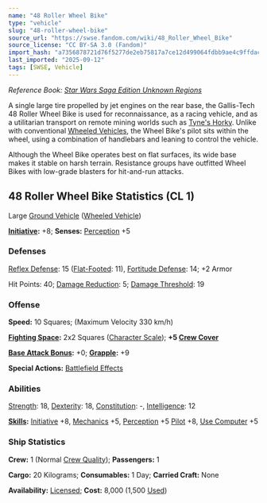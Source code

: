 ```yaml
---
name: "48 Roller Wheel Bike"
type: "vehicle"
slug: "48-roller-wheel-bike"
source_url: "https://swse.fandom.com/wiki/48_Roller_Wheel_Bike"
source_license: "CC BY-SA 3.0 (Fandom)"
import_hash: "a7356878721d76f5277de2eb75817a7ce12d499064fdbb9ae4c9ffdac86b7d42"
last_imported: "2025-09-12"
tags: [SWSE, Vehicle]
---
```

*Reference Book: [Star Wars Saga Edition Unknown Regions](https://swse.fandom.com/wiki/Star_Wars_Saga_Edition_Unknown_Regions)*

A single large tire propelled by jet engines on the rear base, the Gallis-Tech 48 Roller Wheel Bike is used for reconnaissance, as a racing vehicle, and as a utilitarian transport on remote mining worlds such as [Tyne's Horky](https://swse.fandom.com/wiki/Tyne's_Horky). Unlike with conventional [Wheeled Vehicles](https://swse.fandom.com/wiki/Wheeled_Vehicles), the Wheel Bike's pilot sits within the wheel, using a combination of handlebars and leaning to control the vehicle.

Although the Wheel Bike operates best on flat surfaces, its wide base makes it stable on harsh terrain. Resistance groups have outfitted Wheel Bikes with low-grade blasters for hit-and-run attacks.

## 48 Roller Wheel Bike Statistics (CL 1)
Large [Ground Vehicle](https://swse.fandom.com/wiki/Ground_Vehicle) ([Wheeled Vehicle](https://swse.fandom.com/wiki/Wheeled_Vehicle))

**[Initiative](https://swse.fandom.com/wiki/Initiative):** +8; **Senses:** [Perception](https://swse.fandom.com/wiki/Perception) +5
### Defenses
[Reflex Defense](https://swse.fandom.com/wiki/Reflex_Defense_(Vehicles)): 15 ([Flat-Footed](https://swse.fandom.com/wiki/Flat-Footed): 11), [Fortitude Defense](https://swse.fandom.com/wiki/Fortitude_Defense_(Vehicles)): 14; +2 Armor

Hit Points: 40; [Damage Reduction](https://swse.fandom.com/wiki/Damage_Reduction): 5; [Damage Threshold](https://swse.fandom.com/wiki/Damage_Threshold_(Vehicles)): 19
### Offense
**Speed:** 10 Squares; (Maximum Velocity 330 km/h)

**[Fighting Space](https://swse.fandom.com/wiki/Fighting_Space):** 2x2 Squares ([Character Scale](https://swse.fandom.com/wiki/Character_Scale)); **+5 [Crew Cover](https://swse.fandom.com/wiki/Crew_Cover)**

**[Base Attack Bonus](https://swse.fandom.com/wiki/Base_Attack_Bonus):** +0; **[Grapple](https://swse.fandom.com/wiki/Grapple):** +9

**Special Actions:** [Battlefield Effects](https://swse.fandom.com/wiki/Battlefield_Effects)
### Abilities
[Strength](https://swse.fandom.com/wiki/Strength): 18, [Dexterity](https://swse.fandom.com/wiki/Dexterity): 18, [Constitution](https://swse.fandom.com/wiki/Constitution): -, [Intelligence](https://swse.fandom.com/wiki/Intelligence): 12

**[Skills](https://swse.fandom.com/wiki/Skills):** [Initiative](https://swse.fandom.com/wiki/Initiative) +8, [Mechanics](https://swse.fandom.com/wiki/Mechanics) +5, [Perception](https://swse.fandom.com/wiki/Perception) +5 [Pilot](https://swse.fandom.com/wiki/Pilot) +8, [Use Computer](https://swse.fandom.com/wiki/Use_Computer) +5
### Ship Statistics
**Crew:** 1 (Normal [Crew Quality](https://swse.fandom.com/wiki/Crew_Quality)); **Passengers:** 1

**Cargo:** 20 Kilograms; **Consumables:** 1 Day; **Carried Craft:** None

**Availability:** [Licensed](https://swse.fandom.com/wiki/Licensed); **Cost:** 8,000 (1,500 [Used](https://swse.fandom.com/wiki/Used))